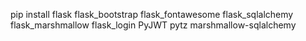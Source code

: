 pip install flask flask_bootstrap flask_fontawesome flask_sqlalchemy flask_marshmallow flask_login  PyJWT pytz  marshmallow-sqlalchemy